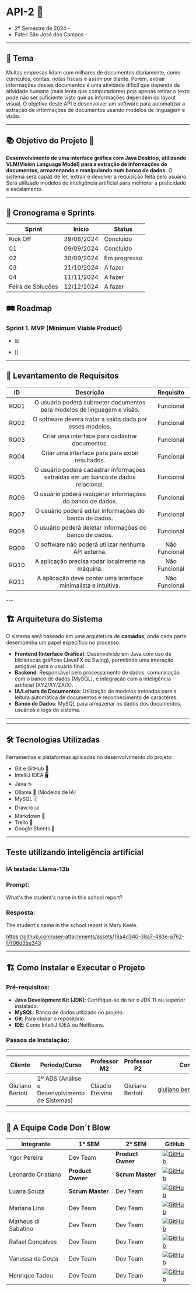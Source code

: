 # API-2 🚀

- 2º Semestre de 2024 -
- Fatec São José dos Campos -
---

## 📌 Tema

Muitas empresas lidam com milhares de documentos diariamente, como currículos, contas, notas fiscais e assim por diante. Porém, extrair informações destes documentos é uma atividade difícil que depende da atividade humana (mais lenta que computadores) pois apenas retirar o texto pode não ser suficiente visto que as informações dependem do layout visual. O objetivo deste API é desenvolver um software para automatizar a extração de informações de documentos usando modelos de linguagem e visão.

---

## 📚 Objetivo do Projeto 🎯

**Desenvolvimento de uma interface gráfica com Java Desktop, utilizando VLM(Vision Language Model) para a extração de informações de documentos, armazenando e manipulando num banco de dados.** O sistema será capaz de ler, extrair e devolver a requisição feita pelo usuário. Será utilizado modelos de inteligência artificial para melhorar a praticidade e escalamento.

---

## 📅 Cronograma e Sprints

| Sprint            | Início     | Status       |
| ----------------- | ---------- | ------------ |
| Kick Off          | 29/08/2024 | Concluído    |
| 01                | 09/09/2024 | Concluído |
| 02                | 30/09/2024 | Em progresso     |
| 03                | 21/10/2024 | A fazer      |
| 04                | 11/11/2024 | A fazer      |
| Feira de Soluções | 12/12/2024 | A fazer      |

## 🛤️ Roadmap

### Sprint 1. MVP (Minimum Viable Product)

- [x] 
- []

---

## 📝 Levantamento de Requisitos

<a id="requisitos"></a>

<div align="center">

|          ID           |                     Descrição                      |         Requisito          |
| :-------------------: | :----------------------------------------------------------: | :-------------: |
| RQ01 | O usuário poderá submeter documentos para modelos de linguagem e visão. |Funcional|
| RQ02 | O software deverá tratar a saída dada por esses modelos.|Funcional|
| RQ03 | Criar uma interface para cadastrar documentos.|Funcional|
| RQ04 | Criar uma interface para para exibir resultados. |Funcional|
| RQ05 | O usuário poderá cadastrar informações extraídas em um banco de dados relacional. |Funcional|
| RQ06 | O usuário poderá recuperar informações do banco de dados. |Funcional|
| RQ07 | O usuário poderá editar informações do banco de dados. |Funcional|
| RQ08 | O usuário poderá deletar informações do banco de dados. |Funcional|
| RQ09 | O software não poderá utilizar nenhuma API externa. |Não Funcional|
| RQ10 | A aplicação precisa rodar localmente na máquina. |Não Funcional|
| RQ11 | A aplicação deve conter uma interface minimalista e intuitiva. |Não Funcional|


</div>
---

## 🏗️ Arquitetura do Sistema

O sistema será baseado em uma arquitetura de **camadas**, onde cada parte desempenha um papel específico no processo:

- **Frontend (Interface Gráfica)**: Desenvolvido em Java com uso de bibliotecas gráficas (JavaFX ou Swing), permitindo uma interação amigável para o usuário final.
- **Backend**: Responsável pelo processamento de dados, comunicação com o banco de dados (MySQL), e integração com a inteligência artificial (XYZ/XY/ZX/X).
- **IA/Leitura de Documentos**: Utilização de modelos treinados para a leitura automática de documentos e reconhecimento de caracteres.
- **Banco de Dados**: MySQL para armazenar os dados dos documentos, usuários e logs do sistema.


<!-- ### Diagrama de Arquitetura 📊 -->


---

<!-- ## 📚 Competências desenvolvidas

### 💻 Hard Skills

Habilidades técnicas desenvolvidas:

- Conhecimento em ferramentas:
    - IntelliJ IDEA
    - NetBeans
    - Ollama
    - Ollama4j
    - POO(Programação Orientada a Objetos)
    - Java
    - MySQL
    - GitHub(Documentação)
    - Git(Workflow)
    - Scrum
    - Draw.io
    - Diagramas 
- Gestão de projetos;
- Arquitetura de software

### 🌱 Soft Skills

Habilidades interpessoais desenvolvidas:

- Resolução de conflitos;
- Auto-Gerenciamento
- Trabalho em equipe.
- Adaptabilidade;
- Comunicação clara e eficaz; -->

---

## 🛠️ Tecnologias Utilizadas

Ferramentas e plataformas aplicadas no desenvolvimento do projeto:
<!-- COLOCAR OS ICONES -->
<!-- - Figma 🎨 -->
- Git e GitHub 🐙
- IntelliJ IDEA 🖥️
- Java ☕
- Ollama 🧠 (Modelos de IA)
- MySQL 🗄️
- Draw.io 📊
- Markdown 📝
- Trello 🔧
- Google Sheets 📑

---
## Teste utilizando inteligência artificial

### IA testada: Llama-13b
### Prompt: 
What's the student's name in this school report?
### Resposta:
The student's name in the school report is Mary Keele.

https://github.com/user-attachments/assets/18a4d340-38a7-483e-a762-f7f06d35e343


---

## 🏗️ Como Instalar e Executar o Projeto

### Pré-requisitos:

- **Java Development Kit (JDK)**: Certifique-se de ter o JDK 11 ou superior instalado.
- **MySQL**: Banco de dados utilizado no projeto.
- **Git**: Para clonar o repositório.
- **IDE**: Como IntelliJ IDEA ou NetBeans.

### Passos de Instalação:




---

| Cliente          | Periodo/Curso                                  | Professor M2      | Professor P2     | Contato Cliente                    |
| ---------------- | ---------------------------------------------- | ----------------- | ---------------- | ---------------------------------- |
| Giuliano Bertoti | 2º ADS (Análise e Desenvolvimento de Sistemas) | Cláudio Etelvino  | Giuliano Bertoti | <giuliano.bertoti@fatec.sp.gov.br> |
---

## 👥 A Equipe Code Don´t Blow


| Integrante | 1° SEM | 2° SEM | GitHub | 
|---|---|---|---|
| Ygor Pereira | Dev Team | **Product Owner** | [![GitHub](https://img.shields.io/badge/GitHub-111217?style=flat-square&logo=github&logoColor=white)](https://github.com/YgorPereira) | 
| Leonardo Cristiano | **Product Owner** | **Scrum Master** | [![GitHub](https://img.shields.io/badge/GitHub-111217?style=flat-square&logo=github&logoColor=white)](https://github.com/Leonardo-dSouza) | 
| Luana Souza | **Scrum Master** | Dev Team | [![GitHub](https://img.shields.io/badge/GitHub-111217?style=flat-square&logo=github&logoColor=white)](https://github.com/luanaapms) | 
| Mariana Lins | Dev Team | Dev Team | [![GitHub](https://img.shields.io/badge/GitHub-111217?style=flat-square&logo=github&logoColor=white)](https://github.com/mariana-lins) | 
| Matheus di Sabatino | Dev Team | Dev Team | [![GitHub](https://img.shields.io/badge/GitHub-111217?style=flat-square&logo=github&logoColor=white)](https://github.com/Omathzao) |
| Rafael Gonçalves | Dev Team | Dev Team | [![GitHub](https://img.shields.io/badge/GitHub-111217?style=flat-square&logo=github&logoColor=white)](https://github.com/EstupendoG) 
| Vanessa da Costa | Dev Team | Dev Team | [![GitHub](https://img.shields.io/badge/GitHub-111217?style=flat-square&logo=github&logoColor=white)](https://github.com/Doryumi) | 
| Henrique Tadeu | Dev Team | Dev Team | [![GitHub](https://img.shields.io/badge/GitHub-111217?style=flat-square&logo=github&logoColor=white)](https://github.com/henrySilverIX) | 

